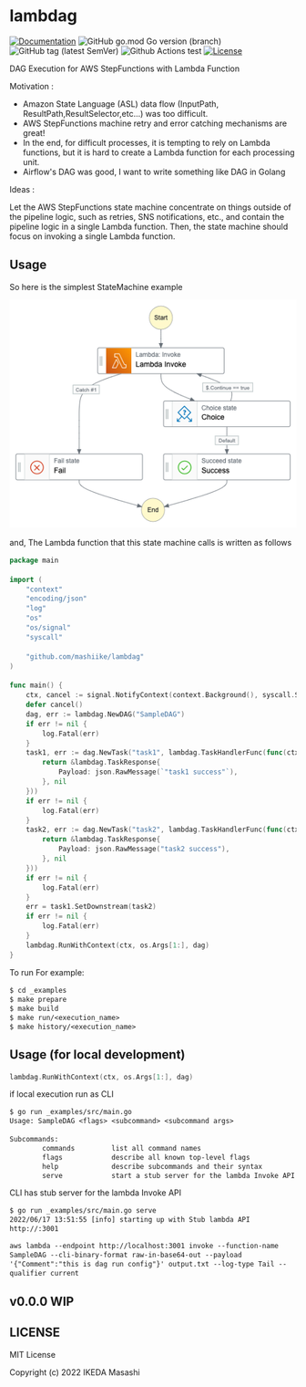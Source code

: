 # lambdag

[![Documentation](https://godoc.org/github.com/mashiike/lambdag?status.svg)](https://godoc.org/github.com/mashiike/lambdag)
![GitHub go.mod Go version (branch)](https://img.shields.io/github/go-mod/go-version/mashiike/lambdag)
![GitHub tag (latest SemVer)](https://img.shields.io/github/v/tag/mashiike/lambdag)
![Github Actions test](https://github.com/mashiike/lambdag/workflows/Test/badge.svg?branch=main)
[![License](https://img.shields.io/badge/license-MIT-blue.svg)](https://github.com/mashiike/lambdag/blob/master/LICENSE)

DAG Execution for AWS StepFunctions with Lambda Function 

Motivation :

- Amazon State Language (ASL) data flow (InputPath, ResultPath,ResultSelector,etc...) was too difficult.
- AWS StepFunctions machine retry and error catching mechanisms are great!
- In the end, for difficult processes, it is tempting to rely on Lambda functions, but it is hard to create a Lambda function for each processing unit.
- Airflow's DAG was good, I want to write something like DAG in Golang

Ideas :

Let the AWS StepFunctions state machine concentrate on things outside of the pipeline logic, such as retries, SNS notifications, etc., and contain the pipeline logic in a single Lambda function. Then, the state machine should focus on invoking a single Lambda function.

## Usage 

So here is the simplest StateMachine example

![simplest](docs/stepfunctions_graph.png)

and, The Lambda function that this state machine calls is written as follows

```go
package main

import (
	"context"
	"encoding/json"
	"log"
	"os"
	"os/signal"
	"syscall"

	"github.com/mashiike/lambdag"
)

func main() {
	ctx, cancel := signal.NotifyContext(context.Background(), syscall.SIGTERM, syscall.SIGINT, syscall.SIGHUP)
	defer cancel()
	dag, err := lambdag.NewDAG("SampleDAG")
	if err != nil {
		log.Fatal(err)
	}
	task1, err := dag.NewTask("task1", lambdag.TaskHandlerFunc(func(ctx context.Context, tr *lambdag.TaskRequest) (*lambdag.TaskResponse, error) {
		return &lambdag.TaskResponse{
			Payload: json.RawMessage(`"task1 success"`),
		}, nil
	}))
	if err != nil {
		log.Fatal(err)
	}
	task2, err := dag.NewTask("task2", lambdag.TaskHandlerFunc(func(ctx context.Context, tr *lambdag.TaskRequest) (*lambdag.TaskResponse, error) {
		return &lambdag.TaskResponse{
			Payload: json.RawMessage("task2 success"),
		}, nil
	}))
	if err != nil {
		log.Fatal(err)
	}
	err = task1.SetDownstream(task2)
	if err != nil {
		log.Fatal(err)
	}
	lambdag.RunWithContext(ctx, os.Args[1:], dag)
}
```

To run For example:

```shell
$ cd _examples
$ make prepare
$ make build
$ make run/<execution_name>
$ make history/<execution_name>
```


## Usage (for local development)

```go
lambdag.RunWithContext(ctx, os.Args[1:], dag)
```

if local execution run as CLI 
```shell
$ go run _examples/src/main.go 
Usage: SampleDAG <flags> <subcommand> <subcommand args>

Subcommands:
        commands         list all command names
        flags            describe all known top-level flags
        help             describe subcommands and their syntax
        serve            start a stub server for the lambda Invoke API
```

CLI has stub server for the lambda Invoke API

```shell
$ go run _examples/src/main.go serve
2022/06/17 13:51:55 [info] starting up with Stub lambda API http://:3001
```

```shell
aws lambda --endpoint http://localhost:3001 invoke --function-name SampleDAG --cli-binary-format raw-in-base64-out --payload '{"Comment":"this is dag run config"}' output.txt --log-type Tail --qualifier current
```

## v0.0.0 WIP

## LICENSE

MIT License

Copyright (c) 2022 IKEDA Masashi
